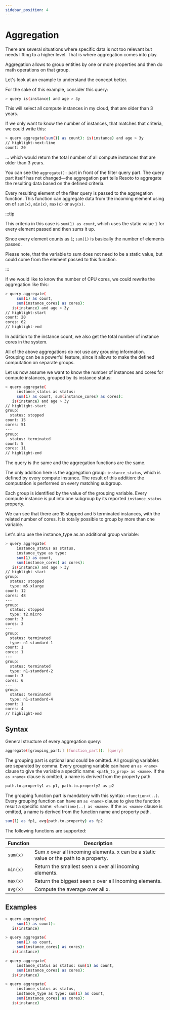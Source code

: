 ```yaml
---
sidebar_position: 4
---
```


# Aggregation

There are several situations where specific data is not too relevant but needs lifting to a higher level. That is where aggregation comes into play.

Aggregation allows to group entities by one or more properties and then do math operations on that group.

Let's look at an example to understand the concept better.

For the sake of this example, consider this query:

```bash
> query is(instance) and age > 3y
```

This will select all compute instances in my cloud, that are older than 3 years.

If we only want to know the number of instances, that matches that criteria, we could write this:

```bash
> query aggregate(sum(1) as count): is(instance) and age > 3y
// highlight-next-line
count: 20
```

… which would return the total number of all compute instances that are older than 3 years.

You can see the `aggregate():` part in front of the filter query part. The query part itself has not changed—the aggregation part tells Resoto to aggregate the resulting data based on the defined criteria.

Every resulting element of the filter query is passed to the aggregation function. This function can aggregate data from the incoming element using on of `sum(x)`, `min(x)`, `max(x)` or `avg(x)`.

:::tip

This criteria in this case is `sum(1) as count`, which uses the static value `1` for every element passed and then sums it up.

Since every element counts as `1`; `sum(1)` is basically the number of elements passed.

Please note, that the variable to sum does not need to be a static value, but could come from the element passed to this function.

:::

If we would like to know the number of CPU cores, we could rewrite the aggregation like this:

```bash
> query aggregate(
     sum(1) as count,
     sum(instance_cores) as cores):
   is(instance) and age > 3y
// highlight-start
count: 20
cores: 62
// highlight-end
```

In addition to the instance count, we also get the total number of instance cores in the system.

All of the above aggregations do not use any grouping information. Grouping can be a powerful feature, since it allows to make the defined computation on separate groups.

Let us now assume we want to know the number of instances and cores for compute instances, grouped by its instance status:

```bash
> query aggregate(
     instance_status as status:
     sum(1) as count, sum(instance_cores) as cores):
   is(instance) and age > 3y
// highlight-start
group:
  status: stopped
count: 15
cores: 51
---
group:
  status: terminated
count: 5
cores: 11
// highlight-end
```

The query is the same and the aggregation functions are the same.

The only addition here is the aggregation group: `instance_status`, which is defined by every compute instance. The result of this addition: the computation is performed on every matching subgroup.

Each group is identified by the value of the grouping variable. Every compute instance is put into one subgroup by its reported `instance_status` property.

We can see that there are 15 stopped and 5 terminated instances, with the related number of cores. It is totally possible to group by more than one variable.

Let's also use the instance_type as an additional group variable:

```bash
> query aggregate(
     instance_status as status,
     instance_type as type:
     sum(1) as count,
     sum(instance_cores) as cores):
   is(instance) and age > 3y
// highlight-start
group:
  status: stopped
  type: m5.xlarge
count: 12
cores: 48
---
group:
  status: stopped
  type: t2.micro
count: 3
cores: 3
---
group:
  status: terminated
  type: n1-standard-1
count: 1
cores: 1
---
group:
  status: terminated
  type: n1-standard-2
count: 3
cores: 6
---
group:
  status: terminated
  type: n1-standard-4
count: 1
cores: 4
// highlight-end
```

## Syntax

General structure of every aggregation query:

```bash
aggregate([grouping_part:] [function_part]): [query]
```

The grouping part is optional and could be omitted. All grouping variables are separated by comma. Every grouping variable can have an `as <name>` clause to give the variable a specific name: `<path_to_prop> as <name>`. If the `as <name>` clause is omitted, a name is derived from the property path.

```bash
path.to.property1 as p1, path.to.property2 as p2
```

The grouping function part is mandatory with this syntax: `<function>(..)`. Every grouping function can have an `as <name>` clause to give the function result a specific name: `<function>(..) as <name>`. If the `as <name>` clause is omitted, a name is derived from the function name and property path.

```bash
sum(1) as fp1, avg(path.to.property) as fp2
```

The following functions are supported:

| Function | Description                                                                          |
| -------- | ------------------------------------------------------------------------------------ |
| `sum(x)` | Sum x over all incoming elements. x can be a static value or the path to a property. |
| `min(x)` | Return the smallest seen x over all incoming elements.                               |
| `max(x)` | Return the biggest seen x over all incoming elements.                                |
| `avg(x)` | Compute the average over all x.                                                      |

## Examples

```bash title="Count all instances in the system"
> query aggregate(
     sum(1) as count):
   is(instance)
```

```bash title="Count all instances and instance cores in the system"
> query aggregate(
     sum(1) as count,
     sum(instance_cores) as cores):
   is(instance)
```

```bash title="Same as above, but group all instances by status"
> query aggregate(
     instance_status as status: sum(1) as count,
     sum(instance_cores) as cores):
   is(instance)
```

```bash title="Same as above, but group all instances by status and type"
> query aggregate(
     instance_status as status,
     instance_type as type: sum(1) as count,
     sum(instance_cores) as cores):
   is(instance)
```
